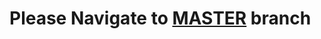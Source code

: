 # Please Navigate to [MASTER]([url](https://github.com/saivardhan96/society-finance-management/tree/master)) branch #
